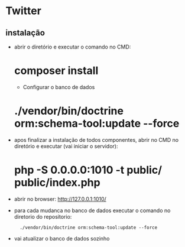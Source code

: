 # Twitter

## instalação

- abrir o diretório e executar o comando no CMD: 

    # composer install

    - Configurar o banco de dados

    # ./vendor/bin/doctrine orm:schema-tool:update --force

- apos finalizar a instalação de todos componentes, abrir no CMD no diretório e executar (vai iniciar o servidor):

    # php -S 0.0.0.0:1010 -t public/ public/index.php
    
- abrir no browser: http://127.0.0.1:1010/

- para cada mudanca no banco de dados executar o comando no diretorio do repositorio:

        ./vendor/bin/doctrine orm:schema-tool:update --force
        
- vai atualizar o banco de dados sozinho